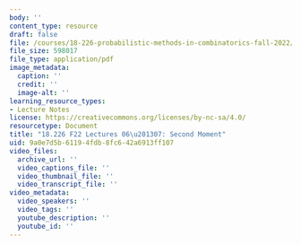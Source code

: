 ```yaml
---
body: ''
content_type: resource
draft: false
file: /courses/18-226-probabilistic-methods-in-combinatorics-fall-2022/mit18_226_f22_lec06-07.pdf
file_size: 598017
file_type: application/pdf
image_metadata:
  caption: ''
  credit: ''
  image-alt: ''
learning_resource_types:
- Lecture Notes
license: https://creativecommons.org/licenses/by-nc-sa/4.0/
resourcetype: Document
title: "18.226 F22 Lectures 06\u201307: Second Moment"
uid: 9a0e7d5b-6119-4fdb-8fc6-42a6913ff107
video_files:
  archive_url: ''
  video_captions_file: ''
  video_thumbnail_file: ''
  video_transcript_file: ''
video_metadata:
  video_speakers: ''
  video_tags: ''
  youtube_description: ''
  youtube_id: ''
---
```

